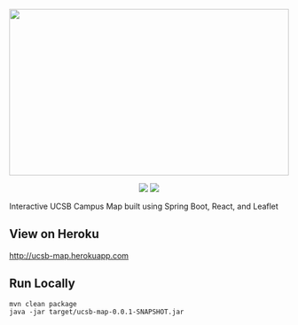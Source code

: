 <p align="center">
    <img src="https://vectr.com/tygooch/cwliL01Vy.svg?width=1372.653&height=400&select=k1rqVfLtjJ,bg058HDeJ&source=selection"
        height="300" width="100%">
</p>
<p align="center">
    <a href="#" alt="Backers on Open Collective">
        <img src="https://travis-ci.org/TyGooch/ucsb-map.svg?branch=master" /></a>
    <img src="http://heroku-badge.herokuapp.com/?app=ucsb-map&style=flat&svg=1" /></a>
</p>



Interactive UCSB Campus Map built using Spring Boot, React, and Leaflet

## View on Heroku
http://ucsb-map.herokuapp.com

## Run Locally
```
mvn clean package
java -jar target/ucsb-map-0.0.1-SNAPSHOT.jar
```
